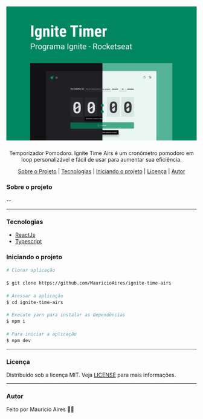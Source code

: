 <h1 align="center">
    <img src="./ignite-time-airs.png">
</h1>
<p align="center">Temporizador Pomodoro. Ignite Time Airs é um cronômetro pomodoro em loop personalizável e fácil de usar para aumentar sua eficiência.</p>

<p align="center">
 <a href="#sobre-o-projeto">Sobre o Projeto</a> |
 <a href="#tecnologias">Tecnologias</a> |
 <a href="#iniciando-o-projeto">Iniciando o projeto</a> |
 <a href="#licença">Licença</a> |
 <a href="#autor">Autor</a> 
</p>

### Sobre o projeto

--

---

### Tecnologias

- [ReactJs](https://reactjs.org/)
- [Typescript](https://www.typescriptlang.org/)

### Iniciando o projeto

```bash
# Clonar aplicação

$ git clone https://github.com/MauricioAires/ignite-time-airs

# Acessar a aplicação
$ cd ignite-time-airs

# Execute yarn para instalar as dependências
$ npm i

# Para iniciar a aplicação
$ npm dev

```

---

### Licença

Distribuído sob a licença MIT. Veja [LICENSE](LICENSE) para mais informações.

---

### Autor

Feito por Mauricio Aires 👋🏽
